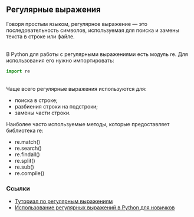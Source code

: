 <h2>Регулярные выражения</h2>
Говоря простым языком, регулярное выражение — это последовательность символов, используемая для поиска и замены текста в строке или файле.<br><br>

В Python для работы с регулярными выражениями есть модуль re. Для использования его нужно импортировать:
```python
import re
```
<br>
Чаще всего регулярные выражения используются для:<br>

- поиска в строке;
- разбиения строки на подстроки;
- замены части строки.<br>

Наиболее часто используемые методы, которые предоставляет библиотека re:<br>

- re.match()
- re.search()
- re.findall()
- re.split()
- re.sub()
- re.compile()<br>

<h3>Ссылки</h3>

- [Туториал по регулярным выражениям](https://regexone.com)
- [Использование регулярных выражений в Python для новичков](https://tproger.ru/translations/regular-expression-python/)
